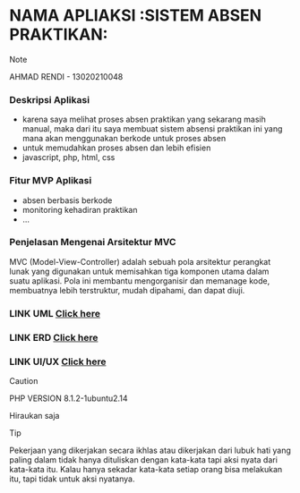 # NAMA APLIAKSI :SISTEM ABSEN PRAKTIKAN:
> [!NOTE]
> AHMAD RENDI - 13020210048


### Deskripsi Aplikasi
- karena saya melihat proses absen praktikan yang sekarang masih manual, maka dari itu saya membuat sistem absensi praktikan ini yang mana akan menggunakan berkode untuk proses absen 
- untuk memudahkan proses absen dan lebih efisien 
- javascript, php, html, css

### Fitur MVP Aplikasi
- absen berbasis berkode
- monitoring kehadiran praktikan
- ...


### Penjelasan Mengenai Arsitektur MVC
MVC (Model-View-Controller) adalah sebuah pola arsitektur perangkat lunak yang digunakan untuk memisahkan tiga komponen utama dalam suatu aplikasi. Pola ini membantu mengorganisir dan memanage kode, membuatnya lebih terstruktur, mudah dipahami, dan dapat diuji.


### LINK UML [Click here](https://github.com/ICLabs-Fikom-UMI/Example-rules.git)
### LINK ERD [Click here](https://github.com/ICLabs-Fikom-UMI/Example-rules.git)
### LINK UI/UX [Click here](https://github.com/ICLabs-Fikom-UMI/Example-rules.git)



> [!CAUTION]
> PHP VERSION 8.1.2-1ubuntu2.14




Hiraukan saja
> [!TIP]
> Pekerjaan yang dikerjakan secara ikhlas atau dikerjakan dari lubuk hati yang paling dalam tidak hanya dituliskan dengan kata-kata tapi aksi nyata dari kata-kata itu. Kalau hanya sekadar kata-kata setiap orang bisa melakukan itu, tapi tidak untuk aksi nyatanya.

